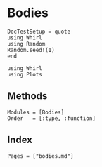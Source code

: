 # Bodies

```@meta
DocTestSetup = quote
using Whirl
using Random
Random.seed!(1)
end
```

```@setup create
using Whirl
using Plots
```

## Methods

```@autodocs
Modules = [Bodies]
Order   = [:type, :function]
```

## Index

```@index
Pages = ["bodies.md"]
```
